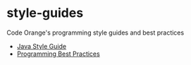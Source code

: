 # style-guides
Code Orange's programming style guides and best practices

- [Java Style Guide](java-style-guide.md)
- [Programming Best Practices](best-practices.md)

